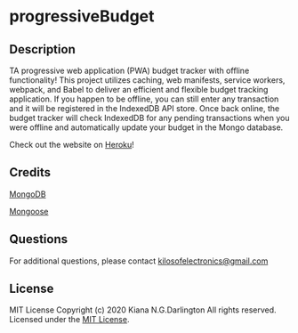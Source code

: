 # progressiveBudget

## Description
    
TA progressive web application (PWA) budget tracker with offline functionality! This project utilizes caching, web manifests, service workers, webpack, and Babel to deliver an efficient and flexible budget tracking application. If you happen to be offline, you can still enter any transaction and it will be registered in the IndexedDB API store. Once back online, the budget tracker will check IndexedDB for any pending transactions when you were offline and automatically update your budget in the Mongo database.

Check out the website on [Heroku](#)!

## Credits

[MongoDB](https://www.mongodb.com/)

[Mongoose](https://mongoosejs.com/)

## Questions

For additional questions, please contact kilosofelectronics@gmail.com

## License

MIT License
Copyright (c) 2020 Kiana N.G.Darlington All rights reserved. Licensed under the [MIT License](https://github.com/Kiananaik/progressiveBudget/blob/master/LICENSE).
